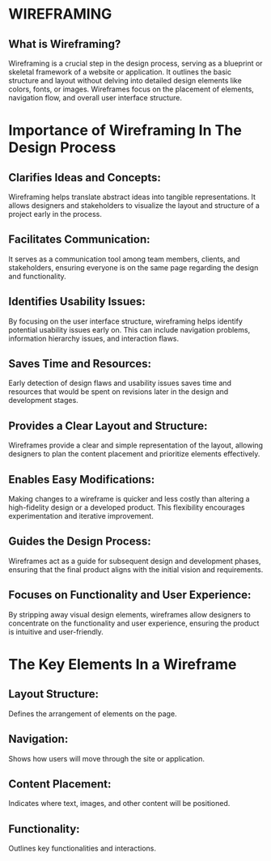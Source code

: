 # WIREFRAMING

## What is Wireframing?
Wireframing is a crucial step in the design process, serving as a blueprint or skeletal framework of a website or application. It outlines the basic structure and layout without delving into detailed design elements like colors, fonts, or images. Wireframes focus on the placement of elements, navigation flow, and overall user interface structure.
# Importance of Wireframing In The Design Process

## Clarifies Ideas and Concepts:
Wireframing helps translate abstract ideas into tangible representations. It allows designers and stakeholders to visualize the layout and structure of a project early in the process.

## Facilitates Communication:
It serves as a communication tool among team members, clients, and stakeholders, ensuring everyone is on the same page regarding the design and functionality.

## Identifies Usability Issues:
By focusing on the user interface structure, wireframing helps identify potential usability issues early on. This can include navigation problems, information hierarchy issues, and interaction flaws.

## Saves Time and Resources:
Early detection of design flaws and usability issues saves time and resources that would be spent on revisions later in the design and development stages.

## Provides a Clear Layout and Structure:
Wireframes provide a clear and simple representation of the layout, allowing designers to plan the content placement and prioritize elements effectively.

## Enables Easy Modifications:
Making changes to a wireframe is quicker and less costly than altering a high-fidelity design or a developed product. This flexibility encourages experimentation and iterative improvement.

## Guides the Design Process:
Wireframes act as a guide for subsequent design and development phases, ensuring that the final product aligns with the initial vision and requirements.

## Focuses on Functionality and User Experience:
By stripping away visual design elements, wireframes allow designers to concentrate on the functionality and user experience, ensuring the product is intuitive and user-friendly.

# The Key Elements In a Wireframe
## Layout Structure: 
Defines the arrangement of elements on the page.

## Navigation: 
Shows how users will move through the site or application.
## Content Placement: 
Indicates where text, images, and other content will be positioned.

## Functionality: 
Outlines key functionalities and interactions.
